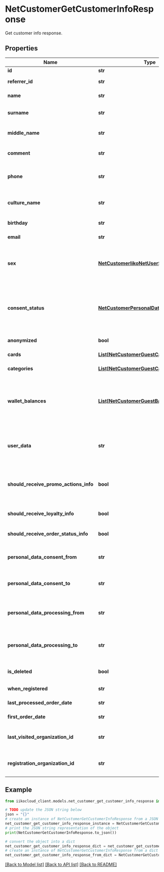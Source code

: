 # NetCustomerGetCustomerInfoResponse

Get customer info response.

## Properties

Name | Type | Description | Notes
------------ | ------------- | ------------- | -------------
**id** | **str** | Guest id. | [optional] 
**referrer_id** | **str** | Guest referrer id. | [optional] 
**name** | **str** | Guest name. Can be null. | [optional] 
**surname** | **str** | Guest surname. Can be null. | [optional] 
**middle_name** | **str** | Guest middle name. Can be null. | [optional] 
**comment** | **str** | Guest comment. Can be null. | [optional] 
**phone** | **str** | Main customer&#39;s phone. Can be null. | [optional] 
**culture_name** | **str** | Guest culture name. Can be null. | [optional] 
**birthday** | **str** | Guest birthday. | [optional] 
**email** | **str** | Guest email. Can be null. | [optional] 
**sex** | [**NetCustomerIikoNetUserSex**](NetCustomerIikoNetUserSex.md) | Sex.  &lt;br&gt;0 - not specified,&lt;br /&gt;1 - male,&lt;br /&gt;2 - female. | [optional] 
**consent_status** | [**NetCustomerPersonalDataConsentStatus**](NetCustomerPersonalDataConsentStatus.md) | Guest consent status.  &lt;br&gt;0 - unknown,&lt;br /&gt;1 - given,&lt;br /&gt;2 - revoked. | [optional] 
**anonymized** | **bool** | Guest anonymized. | [optional] 
**cards** | [**List[NetCustomerGuestCardInfo]**](NetCustomerGuestCardInfo.md) | Customer&#39;s cards. | [optional] 
**categories** | [**List[NetCustomerGuestCategoryShortInfo]**](NetCustomerGuestCategoryShortInfo.md) | Customer categories. | [optional] 
**wallet_balances** | [**List[NetCustomerGuestBalanceInfo]**](NetCustomerGuestBalanceInfo.md) | Customer&#39;s user wallets. Contains bonus balances of different loyalty programs. | [optional] 
**user_data** | **str** | Technical user data, customizable by restaurateur. Can be null. | [optional] 
**should_receive_promo_actions_info** | **bool** | Customer get promo messages (email, sms). If null - unknown. | [optional] 
**should_receive_loyalty_info** | **bool** | Guest should receive loyalty info. | [optional] 
**should_receive_order_status_info** | **bool** | Guest should receive order status info. | [optional] 
**personal_data_consent_from** | **str** | Guest personal data consent from. | [optional] 
**personal_data_consent_to** | **str** | Guest personal data consent to. | [optional] 
**personal_data_processing_from** | **str** | Guest personal data processing from. | [optional] 
**personal_data_processing_to** | **str** | Guest personal data processing to. | [optional] 
**is_deleted** | **bool** | Customer marked as deleted. | [optional] 
**when_registered** | **str** | Registration date. | [optional] 
**last_processed_order_date** | **str** | Last order date. | [optional] 
**first_order_date** | **str** | First order date. | [optional] 
**last_visited_organization_id** | **str** | Guest last visited organization id. | [optional] 
**registration_organization_id** | **str** | Guest registration organization id. | [optional] 

## Example

```python
from iikocloud_client.models.net_customer_get_customer_info_response import NetCustomerGetCustomerInfoResponse

# TODO update the JSON string below
json = "{}"
# create an instance of NetCustomerGetCustomerInfoResponse from a JSON string
net_customer_get_customer_info_response_instance = NetCustomerGetCustomerInfoResponse.from_json(json)
# print the JSON string representation of the object
print(NetCustomerGetCustomerInfoResponse.to_json())

# convert the object into a dict
net_customer_get_customer_info_response_dict = net_customer_get_customer_info_response_instance.to_dict()
# create an instance of NetCustomerGetCustomerInfoResponse from a dict
net_customer_get_customer_info_response_from_dict = NetCustomerGetCustomerInfoResponse.from_dict(net_customer_get_customer_info_response_dict)
```
[[Back to Model list]](../README.md#documentation-for-models) [[Back to API list]](../README.md#documentation-for-api-endpoints) [[Back to README]](../README.md)


